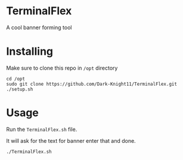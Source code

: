 # TerminalFlex
A cool banner forming tool
# Installing 
Make sure to clone this repo in `/opt` directory 

```
cd /opt
sudo git clone https://github.com/Dark-Knight11/TerminalFlex.git  
./setup.sh
```
# Usage 
Run the `TerminalFlex.sh` file. 

It will ask for the text for banner enter that and done. 

`./TerminalFlex.sh`
